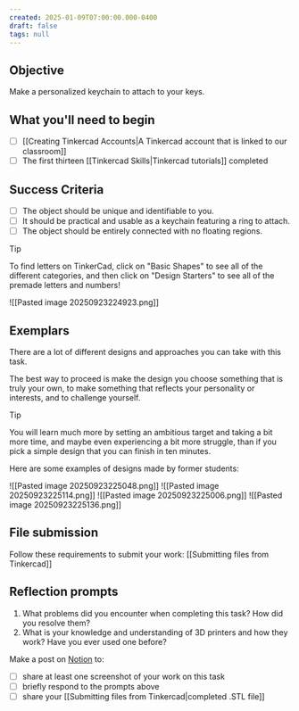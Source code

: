 ```yaml
---
created: 2025-01-09T07:00:00.000-0400
draft: false
tags: null
---
```


## Objective

Make a personalized keychain to attach to your keys.

## What you'll need to begin

- [ ] [[Creating Tinkercad Accounts|A Tinkercad account that is linked to our classroom]] 
- [ ] The first thirteen [[Tinkercad Skills|Tinkercad tutorials]] completed

## Success Criteria

- [ ] The object should be unique and identifiable to you.
- [ ] It should be practical and usable as a keychain featuring a ring to attach.
- [ ] The object should be entirely connected with no floating regions.

> [!TIP]
>
> To find letters on TinkerCad, click on "Basic Shapes" to see all of the different categories, and then click on "Design Starters" to see all of the premade letters and numbers!
> 
![[Pasted image 20250923224923.png]]

## Exemplars

There are a lot of different designs and approaches you can take with this task.

The best way to proceed is make the design you choose something that is truly your own, to make something that reflects your personality or interests, and to challenge yourself.

> [!TIP]
> 
> You will learn much more by setting an ambitious target and taking a bit more time, and maybe even experiencing a bit more struggle, than if you pick a simple design that you can finish in ten minutes.

Here are some examples of designs made by former students:

![[Pasted image 20250923225048.png]]
![[Pasted image 20250923225114.png]]
![[Pasted image 20250923225006.png]]
![[Pasted image 20250923225136.png]]

## File submission

Follow these requirements to submit your work: [[Submitting files from Tinkercad]]

## Reflection prompts

1. What problems did you encounter when completing this task? How did you resolve them?
2. What is your knowledge and understanding of 3D printers and how they work? Have you ever used one before?

Make a post on [Notion](https://notion.so) to:
- [ ] share at least one screenshot of your work on this task
- [ ] briefly respond to the prompts above
- [ ] share your [[Submitting files from Tinkercad|completed .STL file]]